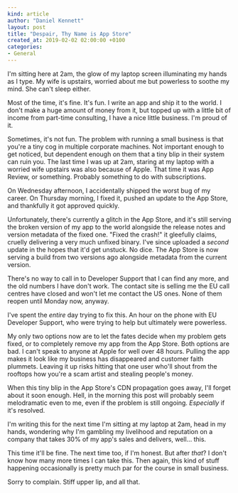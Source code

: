 ```yaml
---
kind: article
author: "Daniel Kennett"
layout: post
title: "Despair, Thy Name is App Store"
created_at: 2019-02-02 02:00:00 +0100
categories:
- General
---
```


I'm sitting here at 2am, the glow of my laptop screen illuminating my hands as I type. My wife is upstairs, worried about me but powerless to soothe my mind. She can't sleep either.

Most of the time, it's fine. It's fun. I write an app and ship it to the world. I don't make a huge amount of money from it, but topped up with a little bit of income from part-time consulting, I have a nice little business. I'm proud of it.

Sometimes, it's not fun. The problem with running a small business is that you're a tiny cog in multiple corporate machines. Not important enough to get noticed, but dependent enough on them that a tiny blip in their system can ruin you. The last time I was up at 2am, staring at my laptop with a worried wife upstairs was also because of Apple. That time it was App Review, or something. Probably something to do with subscriptions.

On Wednesday afternoon, I accidentally shipped the worst bug of my career. On Thursday morning, I fixed it, pushed an update to the App Store, and thankfully it got approved quickly. 

Unfortunately, there's currently a glitch in the App Store, and it's still serving the broken version of my app to the world alongside the release notes and version metadata of the fixed one. "Fixed the crash!" it gleefully claims, cruelly delivering a very much unfixed binary. I've since uploaded a *second* update in the hopes that it'd get unstuck. No dice. The App Store is now serving a build from two versions ago alongside metadata from the current version.

There's no way to call in to Developer Support that I can find any more, and the old numbers I have don't work. The contact site is selling me the EU call centres have closed and won't let me contact the US ones. None of them reopen until Monday now, anyway.

I've spent the _entire_ day trying to fix this. An hour on the phone with EU Developer Support, who were trying to help but ultimately were powerless.

My only two options now are to let the fates decide when my problem gets fixed, or to completely remove my app from the App Store. Both options are bad. I can't speak to anyone at Apple for well over 48 hours. Pulling the app makes it look like my business has disappeared and customer faith plummets. Leaving it up risks hitting that one user who'll shout from the rooftops how you're a scam artist and stealing people's money.

When this tiny blip in the App Store's CDN propagation goes away, I'll forget about it soon enough. Hell, in the morning this post will probably seem melodramatic even to me, even if the problem is still ongoing. *Especially* if it's resolved.

I'm writing this for the next time I'm sitting at my laptop at 2am, head in my hands, wondering why I'm gambling my livelihood and reputation on a company that takes 30% of my app's sales and delivers, well… this.

This time it'll be fine. The next time too, if I'm honest. But after *that*? I don't know how many more times I can take this. Then again, this kind of stuff happening occasionally is pretty much par for the course in small business.

Sorry to complain. Stiff upper lip, and all that.
